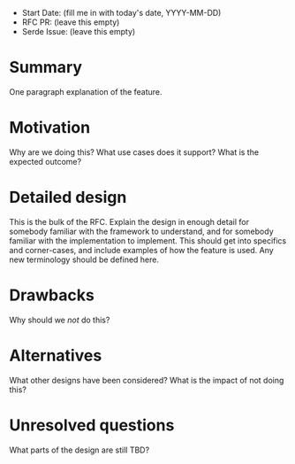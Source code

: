 - Start Date: (fill me in with today's date, YYYY-MM-DD)
- RFC PR: (leave this empty)
- Serde Issue: (leave this empty)

# Summary

One paragraph explanation of the feature.

# Motivation

Why are we doing this? What use cases does it support? What is the expected outcome?

# Detailed design

This is the bulk of the RFC. Explain the design in enough detail for somebody familiar
with the framework to understand, and for somebody familiar with the implementation to implement.
This should get into specifics and corner-cases, and include examples of how the feature is used.
Any new terminology should be defined here.

# Drawbacks

Why should we *not* do this?

# Alternatives

What other designs have been considered? What is the impact of not doing this?

# Unresolved questions

What parts of the design are still TBD?
